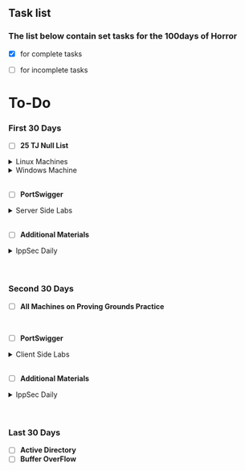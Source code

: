 ## Task list 

### The list below contain set tasks for the 100days of Horror 

-  [x] for complete tasks  

-  [ ] for incomplete tasks 

# To-Do

### First 30 Days 
- [ ] **25 TJ Null List**

<details>
    <summary>Linux Machines</summary>
    
    
- [x] Lame
- [x] Shocker
- [x] Nibbles
- [x] Beep
- [x] Sense
- [ ] Node
- [ ] Valentine
- [ ] Poison
- [ ] Sunday
- [ ] Swagshop
- [ ] Jarvis
- [ ] Frolic
- [ ] Haricus
- [ ] Mango
- [ ] Admirer
- [ ] OpenAdmin
    
 </details>

<details>
    <summary>Windows Machine</summary>
    
- [ ] Blue
- [ ] Granny
- [ ] Secnotes
- [ ] BankRobber
- [ ] Worker
- [ ] Forest
- [ ] Silo
- [ ] Grandpa
- [ ] Conceal

    
    
</details>
<br>

- [ ] **PortSwigger**

<details>
    <summary>Server Side Labs</summary>
    
- [x] SQL Injection - Ongoing
- [ ] Authentication
- [ ] Directory traversal
- [ ] Command injection 
- [ ] Business logic vulnerabilities 
- [ ] Information disclosure 
- [ ] Access control
- [ ] Server-side request forgery (SSRF)
- [ ] XXE injection
 
 </details>

<br>
 
 
 
 - [ ] **Additional Materials** 

<details>
    <summary>IppSec Daily</summary>
    
 - [x] IppSec Daily
 - [x] IppSec Daily
 - [ ] IppSec Daily
 - [ ] IppSec Daily
 - [ ] IppSec Daily
 - [ ] IppSec Daily
 - [ ] IppSec Daily
 - [ ] IppSec Daily
 - [ ] IppSec Daily
 - [ ] IppSec Daily
 - [ ] IppSec Daily
 - [ ] IppSec Daily
 - [ ] IppSec Daily
 - [ ] IppSec Daily
 - [ ] IppSec Daily
 - [ ] IppSec Daily
 - [ ] IppSec Daily
 - [ ] IppSec Daily
 - [ ] IppSec Daily
 - [ ] IppSec Daily
 - [ ] IppSec Daily
 - [ ] IppSec Daily
 - [ ] IppSec Daily
 - [ ] IppSec Daily
 - [ ] IppSec Daily
 - [ ] IppSec Daily
 - [ ] IppSec Daily
 - [ ] IppSec Daily
 - [ ] IppSec Daily
 - [ ] IppSec Daily


 </details>

<br>
<br>

### Second 30 Days 

- [ ] **All Machines on Proving Grounds Practice**


<br>

- [ ] **PortSwigger**

<details>
    <summary>Client Side Labs</summary>
    
- [ ] Cross-site scripting (XSS)
- [ ] Cross-site request forgery (CSRF)
- [ ] Cross-origin resource sharing (CORS)
- [ ] Clickjacking
- [ ] DOM-based vulnerabilities
- [ ] WebSockets  

 
 </details>
<br>

 - [ ] **Additional Materials** 

<details>
    <summary>IppSec Daily</summary>
    
 - [ ] IppSec Daily
 - [ ] IppSec Daily
 - [ ] IppSec Daily
 - [ ] IppSec Daily
 - [ ] IppSec Daily
 - [ ] IppSec Daily
 - [ ] IppSec Daily
 - [ ] IppSec Daily
 - [ ] IppSec Daily
 - [ ] IppSec Daily
 - [ ] IppSec Daily
 - [ ] IppSec Daily
 - [ ] IppSec Daily
 - [ ] IppSec Daily
 - [ ] IppSec Daily
 - [ ] IppSec Daily
 - [ ] IppSec Daily
 - [ ] IppSec Daily
 - [ ] IppSec Daily
 - [ ] IppSec Daily
 - [ ] IppSec Daily
 - [ ] IppSec Daily
 - [ ] IppSec Daily
 - [ ] IppSec Daily
 - [ ] IppSec Daily
 - [ ] IppSec Daily
 - [ ] IppSec Daily
 - [ ] IppSec Daily
 - [ ] IppSec Daily
 - [ ] IppSec Daily


 </details>

<br>
<br>

### Last 30 Days 

- [ ] **Active Directory** 
- [ ] **Buffer OverFlow** 
